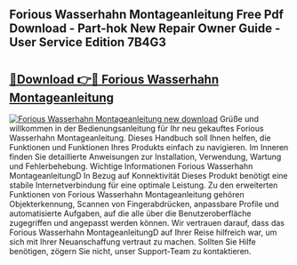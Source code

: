 ## Forious Wasserhahn Montageanleitung Free Pdf Download - Part-hok New Repair Owner Guide - User Service Edition 7B4G3

# <h2><a href="http://df6wnsc.blite.top/?on=Forious+Wasserhahn+Montageanleitung">🔗Download 👉🔴 Forious Wasserhahn Montageanleitung</a></h2>

[![Forious Wasserhahn Montageanleitung new download](https://i.imgur.com/lujVjoI.png)](http://df6wnsc.blite.top/?on=Forious+Wasserhahn+Montageanleitung)
Grüße und willkommen in der Bedienungsanleitung für Ihr neu gekauftes Forious Wasserhahn Montageanleitung. Dieses Handbuch soll Ihnen helfen, die Funktionen und Funktionen Ihres Produkts einfach zu navigieren. Im Inneren finden Sie detaillierte Anweisungen zur Installation, Verwendung, Wartung und Fehlerbehebung. Wichtige Informationen Forious Wasserhahn MontageanleitungD In Bezug auf Konnektivität Dieses Produkt benötigt eine stabile Internetverbindung für eine optimale Leistung. Zu den erweiterten Funktionen von Forious Wasserhahn Montageanleitung gehören Objekterkennung, Scannen von Fingerabdrücken, anpassbare Profile und automatisierte Aufgaben, auf die alle über die Benutzeroberfläche zugegriffen und angepasst werden können. Wir vertrauen darauf, dass das Forious Wasserhahn MontageanleitungD auf Ihrer Reise hilfreich war, um sich mit Ihrer Neuanschaffung vertraut zu machen. Sollten Sie Hilfe benötigen, zögern Sie nicht, unser Support-Team zu kontaktieren.
